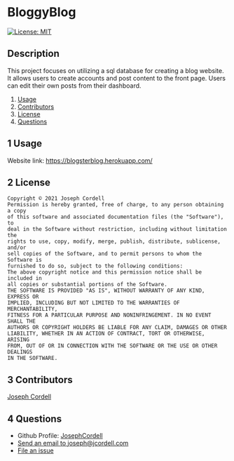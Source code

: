 # BloggyBlog


[![License: MIT](https://img.shields.io/badge/License-MIT-yellow.svg)](https://opensource.org/licenses/MIT)

## Description
This project focuses on utilizing a sql database for creating a blog website. It allows users to create accounts and post content to the front page. Users can edit their own posts from their dashboard. 

1. [Usage](#1-usage)
2. [Contributors](#2-Contributors)
3. [License](#3-license)
4. [Questions](#4-questions)

## 1 Usage

Website link: https://blogsterblog.herokuapp.com/

## 2 License 
    Copyright © 2021 Joseph Cordell
    Permission is hereby granted, free of charge, to any person obtaining a copy
    of this software and associated documentation files (the "Software"), to 
    deal in the Software without restriction, including without limitation the 
    rights to use, copy, modify, merge, publish, distribute, sublicense, and/or
    sell copies of the Software, and to permit persons to whom the Software is
    furnished to do so, subject to the following conditions:
    The above copyright notice and this permission notice shall be included in
    all copies or substantial portions of the Software.
    THE SOFTWARE IS PROVIDED "AS IS", WITHOUT WARRANTY OF ANY KIND, EXPRESS OR
    IMPLIED, INCLUDING BUT NOT LIMITED TO THE WARRANTIES OF MERCHANTABILITY,
    FITNESS FOR A PARTICULAR PURPOSE AND NONINFRINGEMENT. IN NO EVENT SHALL THE
    AUTHORS OR COPYRIGHT HOLDERS BE LIABLE FOR ANY CLAIM, DAMAGES OR OTHER
    LIABILITY, WHETHER IN AN ACTION OF CONTRACT, TORT OR OTHERWISE, ARISING
    FROM, OUT OF OR IN CONNECTION WITH THE SOFTWARE OR THE USE OR OTHER DEALINGS
    IN THE SOFTWARE.

## 3 Contributors
[Joseph Cordell](github.com/josephcordell)

## 4 Questions 
- Github Profile: [JosephCordell](github.com/josephcordell)
- [Send an email to joseph@jcordell.com](mailto:joseph@jcordell.com)
- [File an issue](github.com/josephcordell/bloggyblog/issues)
